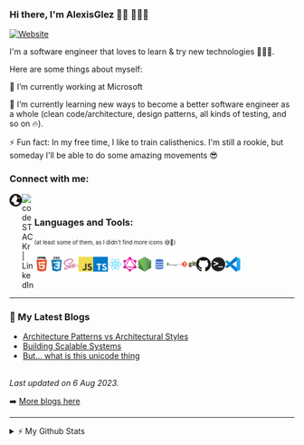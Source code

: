 ### Hi there, I'm AlexisGlez 👋🏻 👨🏻‍💻

[![Website](https://img.shields.io/website?label=MySite&style=for-the-badge&logo=staticman&url=https%3A%2F%2Falexisglez.netlify.com)][website]

I'm a software engineer that loves to learn & try new technologies 💆🏻‍♂️.

Here are some things about myself:

🔭 I’m currently working at Microsoft

🌱 I’m currently learning new ways to become a better software engineer as a whole (clean code/architecture, design patterns, all kinds of testing, and so on 🔥).

⚡ Fun fact: In my free time, I like to train calisthenics. I'm still a rookie, but someday I'll be able to do some amazing movements 😎

### Connect with me:

[<img align="left" alt="alexisglez.netlify.com" width="22px" src="https://raw.githubusercontent.com/iconic/open-iconic/master/svg/globe.svg" />][website]

[<img align="left" alt="codeSTACKr | LinkedIn" width="22px" src="https://cdn.jsdelivr.net/npm/simple-icons@v3/icons/linkedin.svg" />][linkedin]

<br />

### Languages and Tools:

<sub><sup>(at least some of them, as I didn't find more icons 😅🤣)</sup></sub>

<img align="left" alt="HTML5" width="26px" src="https://raw.githubusercontent.com/github/explore/80688e429a7d4ef2fca1e82350fe8e3517d3494d/topics/html/html.png" />

<img align="left" alt="CSS3" width="26px" src="https://raw.githubusercontent.com/github/explore/80688e429a7d4ef2fca1e82350fe8e3517d3494d/topics/css/css.png" />

<img align="left" alt="Sass" width="26px" src="https://raw.githubusercontent.com/github/explore/80688e429a7d4ef2fca1e82350fe8e3517d3494d/topics/sass/sass.png" />

<img align="left" alt="JavaScript" width="26px" src="https://raw.githubusercontent.com/github/explore/80688e429a7d4ef2fca1e82350fe8e3517d3494d/topics/javascript/javascript.png" />

<img align="left" alt="TypeScript" width="26px" src="https://raw.githubusercontent.com/github/explore/80688e429a7d4ef2fca1e82350fe8e3517d3494d/topics/typescript/typescript.png" />

<img align="left" alt="React" width="26px" src="https://raw.githubusercontent.com/github/explore/80688e429a7d4ef2fca1e82350fe8e3517d3494d/topics/react/react.png" />

<img align="left" alt="GraphQL" width="26px" src="https://raw.githubusercontent.com/github/explore/80688e429a7d4ef2fca1e82350fe8e3517d3494d/topics/graphql/graphql.png" />

<img align="left" alt="Node.js" width="26px" src="https://raw.githubusercontent.com/github/explore/80688e429a7d4ef2fca1e82350fe8e3517d3494d/topics/nodejs/nodejs.png" />

<img align="left" alt="SQL" width="26px" src="https://raw.githubusercontent.com/github/explore/80688e429a7d4ef2fca1e82350fe8e3517d3494d/topics/sql/sql.png" />

<img align="left" alt="MongoDB" width="26px" src="https://raw.githubusercontent.com/github/explore/80688e429a7d4ef2fca1e82350fe8e3517d3494d/topics/mongodb/mongodb.png" />

<img align="left" alt="Git" width="26px" src="https://raw.githubusercontent.com/github/explore/80688e429a7d4ef2fca1e82350fe8e3517d3494d/topics/git/git.png" />

<img align="left" alt="GitHub" width="26px" src="https://raw.githubusercontent.com/github/explore/78df643247d429f6cc873026c0622819ad797942/topics/github/github.png" />

<img align="left" alt="Terminal" width="26px" src="https://raw.githubusercontent.com/github/explore/80688e429a7d4ef2fca1e82350fe8e3517d3494d/topics/terminal/terminal.png" />

<img align="left" alt="Visual Studio Code" width="26px" src="https://raw.githubusercontent.com/github/explore/80688e429a7d4ef2fca1e82350fe8e3517d3494d/topics/visual-studio-code/visual-studio-code.png" />

<br clear="left" />

---

### 📕 My Latest Blogs

- [Architecture Patterns vs Architectural Styles](https://alexisglez.netlify.app/blogs/architecture-patterns-vs-architectural-styles)
- [Building Scalable Systems](https://alexisglez.netlify.app/blogs/building-scalable-systems)
- [But... what is this unicode thing](https://alexisglez.netlify.app/blogs/but-what-is-this-unicode-thing)

<br />_Last updated on 6 Aug 2023._<br />


➡️ [More blogs here][my-blogs]

---

<details>
  <summary>⚡ My Github Stats</summary>

  <img align="left" alt="AlexisGlez's Github Stats" src="https://github-readme-stats.vercel.app/api?username=AlexisGlez&show_icons=true&count_private=true&hide_border=true&hide=stars,contribs" />

</details>

[website]: https://alexisglez.netlify.com
[my-blogs]: https://alexisglez.netlify.app/blogs
[linkedin]: https://www.linkedin.com/in/alexisgonzalezgomez

<!--
**AlexisGlez/AlexisGlez** is a ✨ _special_ ✨ repository because its `README.md` (this file) appears on your GitHub profile.

Here are some ideas to get you started:

- 🔭 I’m currently working on ...
- 🌱 I’m currently learning ...
- 👯 I’m looking to collaborate on ...
- 🤔 I’m looking for help with ...
- 💬 Ask me about ...
- 📫 How to reach me: ...
- 😄 Pronouns: ...
- ⚡ Fun fact: ...
-->
